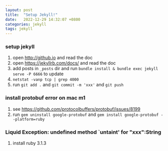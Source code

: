 ```yaml
---
layout: post
title:  "Setup Jekyll!"
date:   2022-12-29 14:32:07 +0800
categories: jekyll
tags: jekyll
---
```


### setup jekyll
1. open http://github.io and read the doc
2. open https://jekyllrb.com/docs/ and read the doc
3. add posts in `_posts` dir and run `bundle install & bundle exec jekyll serve -P 6666` to update 
4. `netstat -vanp tcp | grep 4000`
5. run `git add .` and `git commit -m 'xxx'` and `git push`

### install protobuf error on mac m1
1. see https://github.com/protocolbuffers/protobuf/issues/8199
2. run `gem uninstall google-protobuf` and `gem install google-protobuf --platform=ruby`

### Liquid Exception: undefined method `untaint' for "xxx":String
1. install ruby 3.1.3

